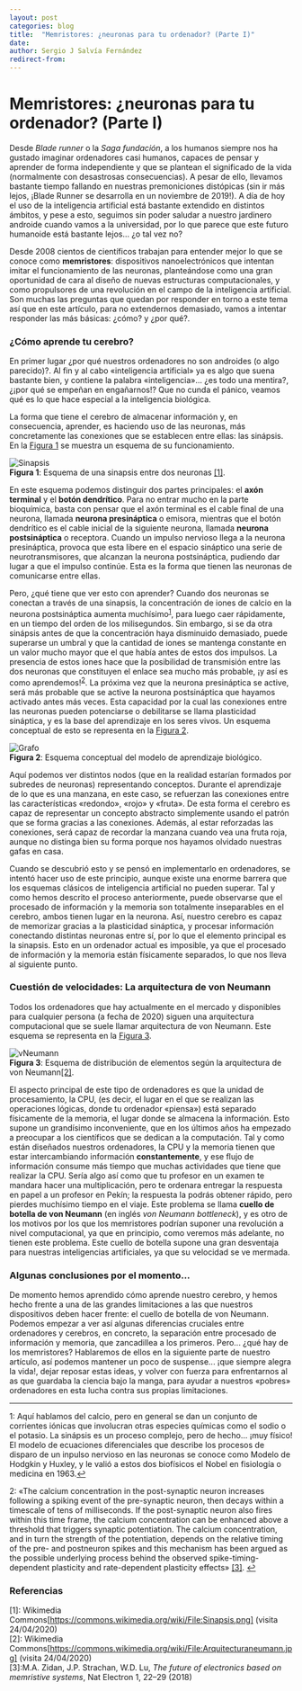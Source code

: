 ```yaml
---
layout: post
categories: blog 
title:  "Memristores: ¿neuronas para tu ordenador? (Parte I)"
date:  
author: Sergio J Salvía Fernández
redirect-from:
---
```



# Memristores: ¿neuronas para tu ordenador? (Parte I)

Desde *Blade runner* o la *Saga fundación*, a los humanos siempre nos ha gustado imaginar ordenadores casi humanos, capaces de pensar y aprender de forma independiente y
que se plantean el significado de la vida (normalmente con desastrosas consecuencias). A pesar de ello, llevamos bastante tiempo fallando en nuestras premoniciones distópicas
(sin ir más lejos, ¡Blade Runner se desarrolla en un noviembre de 2019!). A día de hoy el uso de la inteligencia artificial está bastante extendido en distintos ámbitos,
y pese a esto, seguimos sin poder saludar a nuestro jardinero androide cuando vamos a la universidad, por lo que parece que este futuro humanoide está bastante lejos...
¿o tal vez no?

Desde 2008 cientos de científicos trabajan para entender mejor lo que se conoce como **memristores**: dispositivos nanoelectrónicos que intentan imitar el funcionamiento de las neuronas, planteándose como una gran oportunidad de cara al diseño de nuevas estructuras computacionales, y como propulsores de una revolución en el campo de la inteligencia artificial. Son muchas las preguntas que quedan por responder en torno a este tema así que en este artículo, para no extendernos demasiado, vamos a intentar responder las más básicas: ¿cómo? y ¿por qué?.

### ¿Cómo aprende tu cerebro?
En primer lugar ¿por qué nuestros ordenadores no son androides (o algo parecido)?. Al fin y al cabo «inteligencia artificial» ya es algo que suena bastante bien, y contiene la
palabra «inteligencia»... ¿es todo una mentira?, ¿¡por qué se empeñan en engañarnos!? Que no cunda el pánico, veamos qué es lo que hace especial a la inteligencia biológica.

La forma que tiene el cerebro de almacenar información y, en consecuencia, aprender, es haciendo uso de las neuronas, más concretamente las conexiones que se establecen entre
ellas: las sinápsis. En la [Figura 1](#Fig1) se muestra un esquema de su funcionamiento.


![Sinapsis](Sinapsis.png)<br/>
<a name="Fig1">**Figura 1**</a>: Esquema de una sinapsis entre dos neuronas [[1]](#Ref1).


En este esquema podemos distinguir dos partes principales: el **axón terminal** y el **botón dendrítico**. Para no entrar mucho en la parte bioquímica, basta con pensar que el axón terminal es el cable final de una neurona, llamada **neurona presináptica** o emisora, mientras que el botón dendrítico es el cable inicial de la siguiente neurona, llamada **neurona postsináptica** o receptora. Cuando un impulso nervioso llega a la neurona presináptica, provoca que esta libere en el espacio sináptico una serie de neurotransmisores, que alcanzan la neurona postsináptica, pudiendo dar lugar a que el impulso continúe. Esta es la forma que tienen las neuronas de comunicarse entre ellas.

Pero, ¿qué tiene que ver esto con aprender? Cuando dos neuronas se conectan a través de una sinapsis, la concentración de iones de calcio en la neurona postsináptica aumenta muchísimo<sup name="f1">[1](#foot1)</sup>, para luego caer rápidamente, en un tiempo del orden de los milisegundos. Sin embargo, si se da otra sinápsis antes de que la concentración haya disminuido demasiado, puede superarse un umbral y que la cantidad de iones se mantenga constante en un valor mucho mayor que el que había antes de estos dos impulsos. La presencia de estos iones hace que la posibilidad de transmisión entre las dos neuronas que constituyen el enlace sea mucho más probable, ¡y así es como aprendemos!<sup name="f2">[2](#foot2)</sup>. La próxima vez que la neurona presináptica se active, será más probable que se active la neurona postsináptica que hayamos activado antes más veces. Esta capacidad por la cual las conexiones entre las neuronas pueden potenciarse o debilitarse se llama plasticidad sináptica, y es la base del aprendizaje en los seres vivos.  Un esquema conceptual de esto se representa en la [Figura 2](#Fig2).


![Grafo](grafo.PNG)<br/>
<a name="Fig2">**Figura 2**</a>: Esquema conceptual del modelo de aprendizaje biológico.


Aquí podemos ver distintos nodos (que en la realidad estarían formados por subredes de neuronas) representando conceptos. Durante el aprendizaje de lo que es una manzana, en este caso, se refuerzan las conexiones entre las características «redondo», «rojo» y «fruta». De esta forma el cerebro es capaz de representar un concepto abstracto simplemente usando el patrón que se forma gracias a las conexiones. Además, al estar reforzadas las conexiones, será capaz de recordar la manzana cuando vea una fruta roja, aunque no distinga bien su forma porque nos hayamos olvidado nuestras gafas en casa.

Cuando se descubrió esto y se pensó en implementarlo en ordenadores, se intentó hacer uso de este principio, aunque existe una enorme barrera que los esquemas clásicos de inteligencia artificial no pueden superar. Tal y como hemos descrito el proceso anteriormente, puede observarse que el procesado de información y la memoria son totalmente inseparables en el cerebro, ambos tienen lugar en la neurona. Así, nuestro cerebro es capaz de memorizar gracias a la plasticidad sináptica, y procesar información conectando distintas neuronas entre sí, por lo que el elemento principal es la sinapsis. Esto en un ordenador actual es imposible, ya que el procesado de información y la memoria están físicamente separados, lo que nos lleva al siguiente punto.

### Cuestión de velocidades: La arquitectura de von Neumann

Todos los ordenadores que hay actualmente en el mercado y disponibles para cualquier persona (a fecha de 2020) siguen una arquitectura computacional que se suele llamar arquitectura de von Neumann. Este esquema se representa en la [Figura 3](#Fig3).


![vNeumann](vonneumann.jpg)<br/>
<a name="Fig3">**Figura 3**</a>: Esquema de distribución de elementos según la arquitectura de von Neumann[[2]](#Ref2).


El aspecto principal de este tipo de ordenadores es que la unidad de procesamiento, la CPU, (es decir, el lugar en el que se realizan las operaciones lógicas, donde tu ordenador «piensa») está separado físicamente de la memoria, el lugar donde se almacena la información. Esto supone un grandísimo inconveniente, que en los últimos años ha empezado a preocupar a los científicos que se dedican a la computación. Tal y como están diseñados nuestros ordenadores, la CPU y la memoria tienen que estar intercambiando información **constantemente**, y ese flujo de información consume más tiempo que muchas actividades que tiene que realizar la CPU. Sería algo así como que tu profesor en un examen te mandara hacer una multiplicación, pero te ordenara entregar la respuesta en papel a un profesor en Pekín; la respuesta la podrás obtener rápido, pero pierdes muchísimo tiempo en el viaje. Este problema se llama **cuello de botella de von Neumann** (en inglés *von Neumann bottleneck*), y es otro de los motivos por los que los memristores podrían suponer una revolución a nivel computacional, ya que en principio, como veremos más adelante, no tienen este problema. Este cuello de botella supone una gran desventaja para nuestras inteligencias artificiales, ya que su velocidad se ve mermada.

### Algunas conclusiones por el momento...

De momento hemos aprendido cómo aprende nuestro cerebro, y hemos hecho frente a una de las grandes limitaciones a las que nuestros dispositivos deben hacer frente: el cuello de botella de von Neumann. Podemos empezar a ver así algunas diferencias cruciales entre ordenadores y cerebros, en concreto, la separación entre procesado de información y memoria, que zancadillea a los primeros. Pero... ¿qué hay de los memristores? Hablaremos de ellos en la siguiente parte de nuestro artículo, así podemos mantener un poco de suspense... ¡que siempre alegra la vida!, dejar reposar estas ideas, y volver con fuerza para enfrentarnos al as que guardaba la ciencia bajo la manga, para ayudar a nuestros «pobres» ordenadores en esta lucha contra sus propias limitaciones.

---

<a name="foot1">1</a>: Aquí hablamos del calcio, pero en general se dan un conjunto de corrientes iónicas que involucran otras especies químicas como el sodio o el potasio. La sinápsis es un proceso complejo, pero de hecho... ¡muy físico! El modelo de ecuaciones diferenciales que describe los procesos de disparo de un inpulso nervioso en las neuronas se conoce como Modelo de Hodgkin y Huxley, y le valió a estos dos biofísicos el Nobel en fisiología o medicina en 1963.[↩](#f1)

<a name="foot2">2</a>: «The calcium concentration in the post-synaptic neuron increases following a spiking event of the pre-synaptic neuron, then decays within a timescale of tens of milliseconds. If the post-synaptic neuron also fires within this time frame, the calcium concentration can be enhanced above a threshold that triggers synaptic potentiation. The calcium concentration, and in turn the strength of the potentiation, depends on the relative timing of the pre- and postneuron spikes and this mechanism has been argued as the possible underlying process behind the observed spike-timing-dependent plasticity and rate-dependent plasticity effects» [[3]](#Ref3). [↩](#f2)

### Referencias
<a name="Ref1">[1]</a>: Wikimedia Commons[https://commons.wikimedia.org/wiki/File:Sinapsis.png] (visita 24/04/2020)<br/>
<a name="Ref2">[2]</a>: Wikimedia Commons[https://commons.wikimedia.org/wiki/File:Arquitecturaneumann.jpg] (visita 24/04/2020)<br/>
<a name="Ref3">[3]</a>:M.A. Zidan, J.P. Strachan, W.D. Lu, _The future of electronics based on memristive systems_, Nat Electron 1, 22–29 (2018)<br/>


